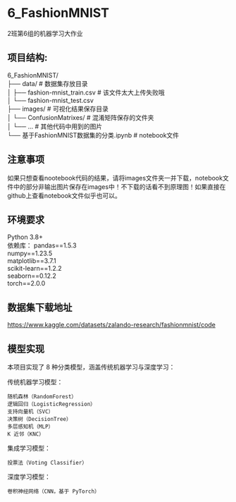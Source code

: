 # 6_FashionMNIST
2班第6组的机器学习大作业
## 项目结构:
6_FashionMNIST/  
├── data/                  # 数据集存放目录  
│   ├── fashion-mnist_train.csv  # 该文件太大上传失败哦  
│   └── fashion-mnist_test.csv  
├── images/                # 可视化结果保存目录  
│   └── ConfusionMatrixes/ # 混淆矩阵保存的文件夹  
│   └── ...                # 其他代码中用到的图片  
└── 基于FashionMNIST数据集的分类.ipynb        # notebook文件 

## 注意事项
如果只想查看nootebook代码的结果，请将images文件夹一并下载，notebook文件中的部分非输出图片保存在images中！不下载的话看不到原理图！如果直接在github上查看notebook文件似乎也可以。

## 环境要求
Python 3.8+  
依赖库：
pandas==1.5.3  
numpy==1.23.5  
matplotlib==3.7.1  
scikit-learn==1.2.2  
seaborn==0.12.2  
torch==2.0.0  

## 数据集下载地址

https://www.kaggle.com/datasets/zalando-research/fashionmnist/code

## 模型实现
本项目实现了 8 种分类模型，涵盖传统机器学习与深度学习：

传统机器学习模型：
    
    随机森林（RandomForest）
    逻辑回归（LogisticRegression）
    支持向量机（SVC）
    决策树（DecisionTree）
    多层感知机（MLP）
    K 近邻（KNC）
集成学习模型：
    
    投票法（Voting Classifier）
深度学习模型：
    
    卷积神经网络（CNN，基于 PyTorch）

